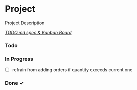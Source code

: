 # Project

Project Description

<em>[TODO.md spec & Kanban Board](https://bit.ly/3fCwKfM)</em>

### Todo


### In Progress

- [ ] refrain from adding orders if quantity exceeds current one  

### Done ✓


